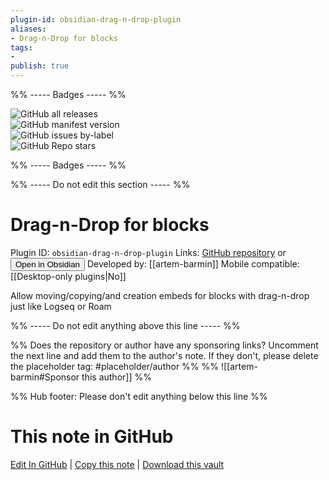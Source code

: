 ```yaml
---
plugin-id: obsidian-drag-n-drop-plugin
aliases:
- Drag-n-Drop for blocks
tags: 
- 
publish: true
---
```


%% ----- Badges ----- %%

![GitHub all releases](https://img.shields.io/github/downloads/artem-barmin/obsidian-block-drag-n-drop/total?color=573E7A&logo=github&style=for-the-badge)   
![GitHub manifest version](https://img.shields.io/github/manifest-json/v/artem-barmin/obsidian-block-drag-n-drop?color=573E7A&logo=github&style=for-the-badge)   
![GitHub issues by-label](https://img.shields.io/github/issues/artem-barmin/obsidian-block-drag-n-drop/help%20wanted?color=573E7A&logo=github&style=for-the-badge)   
![GitHub Repo stars](https://img.shields.io/github/stars/artem-barmin/obsidian-block-drag-n-drop?color=573E7A&logo=github&style=for-the-badge)

%% ----- Badges ----- %%

%% ----- Do not edit this section ----- %%

# Drag-n-Drop for blocks

Plugin ID: `obsidian-drag-n-drop-plugin`
Links: [GitHub repository](https://github.com/artem-barmin/obsidian-block-drag-n-drop) or [<button id=HH>Open in Obsidian</button>](obsidian://show-plugin?id=obsidian-drag-n-drop-plugin)
Developed by: [[artem-barmin]]
Mobile compatible: [[Desktop-only plugins|No]]

Allow moving/copying/and creation embeds for blocks with drag-n-drop just like Logseq or Roam

%% ----- Do not edit anything above this line ----- %% 

%% Does the repository or author have any sponsoring links? Uncomment the next line and add them to the author's note. If they don't, please delete the placeholder tag: #placeholder/author %%
%% ![[artem-barmin#Sponsor this author]] %%

%% Hub footer: Please don't edit anything below this line %%

# This note in GitHub

<span class="git-footer">[Edit In GitHub](https://github.dev/obsidian-community/obsidian-hub/blob/main/02%20-%20Community%20Expansions/02.05%20All%20Community%20Expansions/Plugins/obsidian-drag-n-drop-plugin.md "git-hub-edit-note") | [Copy this note](https://raw.githubusercontent.com/obsidian-community/obsidian-hub/main/02%20-%20Community%20Expansions/02.05%20All%20Community%20Expansions/Plugins/obsidian-drag-n-drop-plugin.md "git-hub-copy-note") | [Download this vault](https://github.com/obsidian-community/obsidian-hub/archive/refs/heads/main.zip "git-hub-download-vault") </span>
